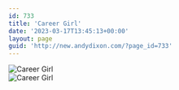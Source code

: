 ```yaml
---
id: 733
title: 'Career Girl'
date: '2023-03-17T13:45:13+00:00'
layout: page
guid: 'http://new.andydixon.com/?page_id=733'
---
```


![Career Girl](https://i0.wp.com/assets.g8x2.ldn.idrivee2-23.com/posters/Career%20Girl%2001.jpg?w=1200&ssl=1 "Career Girl")  
![Career Girl](https://i0.wp.com/assets.g8x2.ldn.idrivee2-23.com/posters/Career%20Girl%2002.jpg?w=1200&ssl=1 "Career Girl")